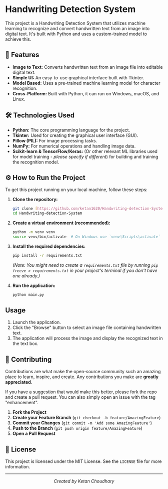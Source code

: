 # Handwriting Detection System

This project is a Handwriting Detection System that utilizes machine learning to recognize and convert handwritten text from an image into digital text. It's built with Python and uses a custom-trained model to achieve this.

## 🚀 Features

* **Image to Text:** Converts handwritten text from an image file into editable digital text.
* **Simple UI:** An easy-to-use graphical interface built with Tkinter.
* **Model Based:** Uses a pre-trained machine learning model for character recognition.
* **Cross-Platform:** Built with Python, it can run on Windows, macOS, and Linux.

## 🛠️ Technologies Used

* **Python:** The core programming language for the project.
* **Tkinter:** Used for creating the graphical user interface (GUI).
* **Pillow (PIL):** For image processing tasks.
* **NumPy:** For numerical operations and handling image data.
* **Scikit-learn & TensorFlow/Keras:** (Or other relevant ML libraries used for model training - *please specify if different*) for building and training the recognition model.

## ⚙️ How to Run the Project

To get this project running on your local machine, follow these steps:

1.  **Clone the repository:**
    ```bash
    git clone [https://github.com/ketan1620/Handwriting-detection-System.git](https://github.com/ketan1620/Handwriting-detection-System.git)
    cd Handwriting-detection-System
    ```

2.  **Create a virtual environment (recommended):**
    ```bash
    python -m venv venv
    source venv/bin/activate  # On Windows use `venv\Scripts\activate`
    ```

3.  **Install the required dependencies:**
    ```bash
    pip install -r requirements.txt
    ```
    *(Note: You might need to create a `requirements.txt` file by running `pip freeze > requirements.txt` in your project's terminal if you don't have one already.)*

4.  **Run the application:**
    ```bash
    python main.py
    ```

## Usage

1.  Launch the application.
2.  Click the "Browse" button to select an image file containing handwritten text.
3.  The application will process the image and display the recognized text in the text box.

## 🤝 Contributing

Contributions are what make the open-source community such an amazing place to learn, inspire, and create. Any contributions you make are **greatly appreciated**.

If you have a suggestion that would make this better, please fork the repo and create a pull request. You can also simply open an issue with the tag "enhancement".

1.  **Fork the Project**
2.  **Create your Feature Branch** (`git checkout -b feature/AmazingFeature`)
3.  **Commit your Changes** (`git commit -m 'Add some AmazingFeature'`)
4.  **Push to the Branch** (`git push origin feature/AmazingFeature`)
5.  **Open a Pull Request**

## 📄 License

This project is licensed under the MIT License. See the `LICENSE` file for more information.

---

<p align="center">
  <em>Created by Ketan Choudhary</em>
</p>
